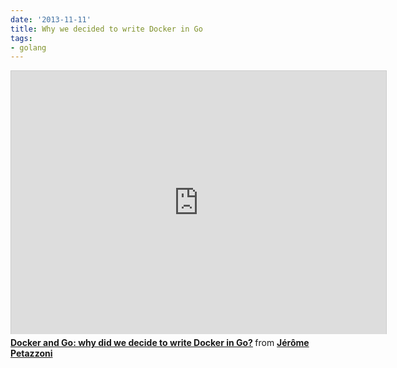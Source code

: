 ```yaml
---
date: '2013-11-11'
title: Why we decided to write Docker in Go
tags:
- golang
---
```




<iframe src="http://www.slideshare.net/slideshow/embed_code/28015076" width="600" height="421" frameborder="0" marginwidth="0" marginheight="0" scrolling="no" style="border:1px solid #CCC;border-width:1px 1px 0;margin-bottom:5px" allowfullscreen> </iframe> <div style="margin-bottom:5px"> <strong> <a href="https://www.slideshare.net/jpetazzo/docker-and-go-why-did-we-decide-to-write-docker-in-go" title="Docker and Go: why did we decide to write Docker in Go?" target="_blank">Docker and Go: why did we decide to write Docker in Go?</a> </strong> from <strong><a href="http://www.slideshare.net/jpetazzo" target="_blank">Jérôme Petazzoni</a></strong> </div>
